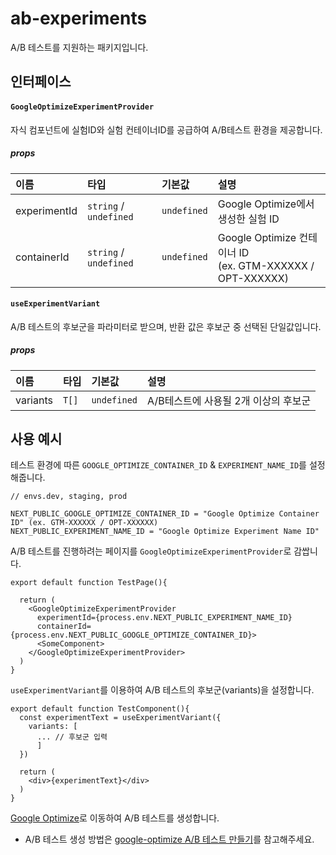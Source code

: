 # ab-experiments

A/B 테스트를 지원하는 패키지입니다.

## 인터페이스

#### `GoogleOptimizeExperimentProvider`

자식 컴포넌트에 실험ID와 실험 컨테이너ID를 공급하여 A/B테스트 환경을 제공합니다.

##### props

| 이름         | 타입                   | 기본값      | 설명                                                            |
| :----------- | :--------------------- | :---------- | :-------------------------------------------------------------- |
| experimentId | `string` / `undefined` | `undefined` | Google Optimize에서 생성한 실험 ID                              |
| containerId  | `string` / `undefined` | `undefined` | Google Optimize 컨테이너 ID <br />(ex. GTM-XXXXXX / OPT-XXXXXX) |

#### `useExperimentVariant`

A/B 테스트의 후보군을 파라미터로 받으며, 반환 값은 후보군 중 선택된 단일값입니다.

##### props

| 이름     | 타입  | 기본값      | 설명                                 |
| :------- | :---- | :---------- | :----------------------------------- |
| variants | `T[]` | `undefined` | A/B테스트에 사용될 2개 이상의 후보군 |

## 사용 예시

테스트 환경에 따른 `GOOGLE_OPTIMIZE_CONTAINER_ID` & `EXPERIMENT_NAME_ID`를 설정해줍니다.

```shell
// envs.dev, staging, prod

NEXT_PUBLIC_GOOGLE_OPTIMIZE_CONTAINER_ID = "Google Optimize Container ID" (ex. GTM-XXXXXX / OPT-XXXXXX)
NEXT_PUBLIC_EXPERIMENT_NAME_ID = "Google Optimize Experiment Name ID"
```

A/B 테스트를 진행하려는 페이지를 `GoogleOptimizeExperimentProvider`로 감쌉니다.

```tsx
export default function TestPage(){

  return (
    <GoogleOptimizeExperimentProvider
      experimentId={process.env.NEXT_PUBLIC_EXPERIMENT_NAME_ID}
      containerId={process.env.NEXT_PUBLIC_GOOGLE_OPTIMIZE_CONTAINER_ID}>
      <SomeComponent>
    </GoogleOptimizeExperimentProvider>
  )
}
```

`useExperimentVariant`를 이용하여 A/B 테스트의 후보군(variants)을 설정합니다.

```tsx
export default function TestComponent(){
  const experimentText = useExperimentVariant({
    variants: [
      ... // 후보군 입력
      ]
  })

  return (
    <div>{experimentText}</div>
  )
}
```

[Google Optimize](https://optimize.google.com/optimize/home/#/accounts)로 이동하여 A/B 테스트를 생성합니다.

- A/B 테스트 생성 방법은 [google-optimize A/B 테스트 만들기](https://support.google.com/optimize/answer/6211930?hl=ko#zippy=%2C%EC%9D%B4-%EB%8F%84%EC%9B%80%EB%A7%90%EC%97%90-%EB%82%98%EC%99%80-%EC%9E%88%EB%8A%94-%EB%82%B4%EC%9A%A9%EC%9D%80-%EB%8B%A4%EC%9D%8C%EA%B3%BC-%EA%B0%99%EC%8A%B5%EB%8B%88%EB%8B%A4)를 참고해주세요.
